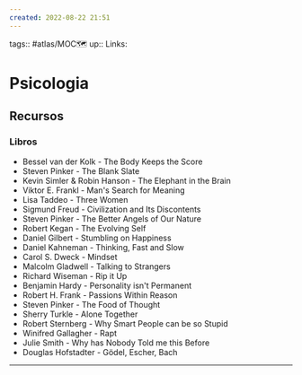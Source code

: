 ```yaml
---
created: 2022-08-22 21:51
---
```

tags:: #atlas/MOC🗺 
up:: 
Links: 
# Psicologia
## Recursos
### Libros
- Bessel van der Kolk - The Body Keeps the Score
- Steven Pinker - The Blank Slate
- Kevin Simler & Robin Hanson - The Elephant in the Brain
- Viktor E. Frankl - Man's Search for Meaning
- Lisa Taddeo - Three Women
- Sigmund Freud - Civilization and Its Discontents
- Steven Pinker - The Better Angels of Our Nature
- Robert Kegan - The Evolving Self
- Daniel Gilbert - Stumbling on Happiness
- Daniel Kahneman - Thinking, Fast and Slow
- Carol S. Dweck - Mindset
- Malcolm Gladwell - Talking to Strangers
- Richard Wiseman - Rip it Up
- Benjamin Hardy - Personality isn't Permanent
- Robert H. Frank - Passions Within Reason
- Steven Pinker - The Food of Thought
- Sherry Turkle - Alone Together
- Robert Sternberg -  Why Smart People can be so Stupid
- Winifred Gallagher - Rapt
- Julie Smith - Why has Nobody Told me this Before
- Douglas Hofstadter - Gödel, Escher, Bach
___
